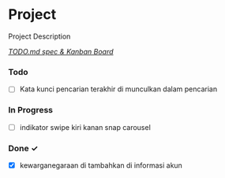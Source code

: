 # Project

Project Description

<em>[TODO.md spec & Kanban Board](https://bit.ly/3fCwKfM)</em>

### Todo

- [ ] Kata kunci pencarian terakhir di munculkan dalam pencarian  

### In Progress

- [ ] indikator swipe kiri kanan snap carousel  

### Done ✓

- [x] kewarganegaraan di tambahkan di informasi akun  

